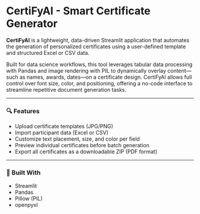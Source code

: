 # CertiFyAI - Smart Certificate Generator

**CertiFyAI** is a lightweight, data-driven Streamlit application that automates the generation of personalized certificates using a user-defined template and structured Excel or CSV data.

Built for data science workflows, this tool leverages tabular data processing with Pandas and image rendering with PIL to dynamically overlay content—such as names, awards, dates—on a certificate design. CertiFyAI allows full control over font size, color, and positioning, offering a no-code interface to streamline repetitive document generation tasks.

---

### 🔍 Features
- Upload certificate templates (JPG/PNG)
- Import participant data (Excel or CSV)
- Customize text placement, size, and color per field
- Preview individual certificates before batch generation
- Export all certificates as a downloadable ZIP (PDF format)

---

### 🧠 Built With
- Streamlit
- Pandas
- Pillow (PIL)
- openpyxl
